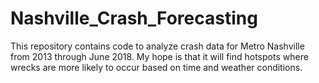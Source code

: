 # Nashville_Crash_Forecasting
This repository contains code to analyze crash data for Metro Nashville from 2013 through June 2018. My hope is that it will find hotspots where wrecks are more likely to occur based on time and weather conditions.
